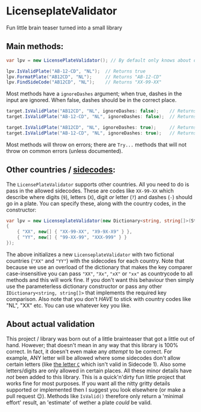 # LicenseplateValidator
Fun little brain teaser turned into a small library

## Main methods:

````c#
var lpv = new LicensePlateValidator(); // By default only knows about dutch license plate formats ("sidecodes")

lpv.IsValidPlate("AB-12-CD", "NL");  // Returns true
lpv.FormatPlate("AB12CD", "NL");     // Returns "AB-12-CD"
lpv.FindSideCode("AB12CD", "NL");    // Returns "XX-99-XX"
````

Most methods have a `ignoreDashes` argument; when true, dashes in the input are ignored. When false, dashes should be in the correct place.

````c#
target.IsValidPlate("AB12CD", "NL", ignoreDashes: false);    // Returns false
target.IsValidPlate("AB-12-CD", "NL", ignoreDashes: false);  // Returns true

target.IsValidPlate("AB12CD", "NL", ignoreDashes: true);     // Returns true
target.IsValidPlate("AB-12-CD", "NL", ignoreDashes: true);   // Returns true
````

Most methods will throw on errors; there are `Try...` methods that will not throw on common errors (unless documented).

## Other countries / [sidecodes](https://nl.wikipedia.org/wiki/Nederlands_kenteken#Sidecodes):

The `LicensePlateValidator` supports other countries. All you need to do is pass in the allowed sidecodes. These are codes like `XX-99-XX` which describe where digits (`9`), letters (`X`), digit _or_ letter (`?`) and dashes (`-`) should go in a plate. You can specify these, along with the country codes, in the constructor:

````c#
var lpv = new LicenseplateValidator(new Dictionary<string, string[]>(StringComparer.OrdinalIgnoreCase)
{
    { "XX", new[] { "XX-99-XX", "X9-9X-X9" } },
    { "YY", new[] { "99-XX-99", "XXX-999" } }
});
````
The above initializes a new `LicenseplateValidator` with two fictional countries (`"XX"` and `"YY"`) with the sidecodes for each country. Note that because we use an overload of the dictionary that makes the key comparer case-insensitive you can pass `"XX"`, `"Xx"`, `"xX"` or `"xx"` as countrycode to all methods and this will work fine. If you don't want this behaviour then simply use the parameterless dictionary constructor or pass any other `IDictionary<string, string[]>` that implements the required key comparison. Also note that you don't *HAVE* to stick with country codes like "NL", "XX" etc. You can use whatever key you like.

## About actual validation

This project / library was born out of a little brainteaser that got a little out of hand. However; that doesn't mean in any way that this library is 100% correct. In fact, it doesn't even make any _attempt_ to be correct. For example, ANY letter will be allowed where some sidecodes don't allow certain letters (like [the letter `C`](https://nl.wikipedia.org/wiki/Nederlands_kenteken#Sidecode_1) which isn't valid in Sidecode 1). Also some letters/digits are only allowed in certain places. All these minor details have _not_ been added to this library. This is a quick'n'dirty fun little project that works fine for most purposes. If you want all the nitty gritty details supported or implemented then I suggest you look elsewhere (or make a pull request 😉). Methods like `IsValid()` therefore only return a 'minimal effort' result, an 'estimate' of wether a plate _could_ be valid.
